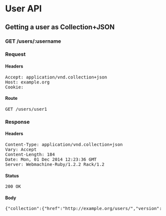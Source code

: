 # User API

## Getting a user as Collection+JSON

### GET /users/:username
### Request

#### Headers

<pre>Accept: application/vnd.collection+json
Host: example.org
Cookie: </pre>

#### Route

<pre>GET /users/user1</pre>

### Response

#### Headers

<pre>Content-Type: application/vnd.collection+json
Vary: Accept
Content-Length: 184
Date: Mon, 01 Dec 2014 12:23:36 GMT
Server: Webmachine-Ruby/1.2.2 Rack/1.2</pre>

#### Status

<pre>200 OK</pre>

#### Body

<pre>{"collection":{"href":"http://example.org/users/","version":"1.0","items":[{"href":"http://example.org/users/user1","data":[{"name":"username","value":"user1","prompt":"Username"}]}]}}</pre>
